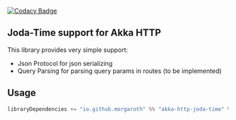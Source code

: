 [![Codacy Badge](https://www.codacy.com/project/badge/1c74229e938545efaec1e153a0402f75)](https://www.codacy.com/app/mateuszjaje/akka-http-joda-time)

## Joda-Time support for Akka HTTP

This library provides very simple support:
* Json Protocol for json serializing
* Query Parsing for parsing query params in routes (to be implemented)

## Usage

```scala
libraryDependencies += "io.github.morgaroth" %% "akka-http-joda-time" % "0.1.0"
```
